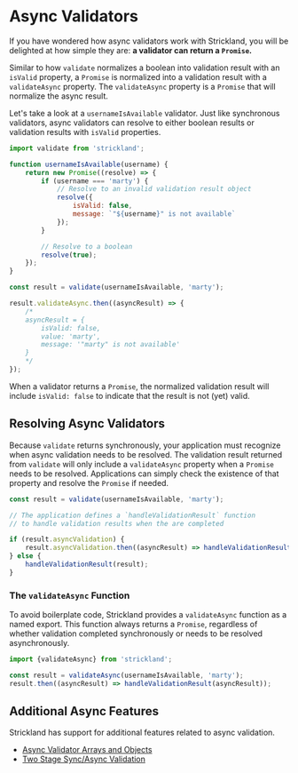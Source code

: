 # Async Validators

If you have wondered how async validators work with Strickland, you will be delighted at how simple they are: **a validator can return a `Promise`.**

Similar to how `validate` normalizes a boolean into validation result with an `isValid` property, a `Promise` is normalized into a validation result with a `validateAsync` property. The `validateAsync` property is a `Promise` that will normalize the async result.

Let's take a look at a `usernameIsAvailable` validator. Just like synchronous validators, async validators can resolve to either boolean results or validation results with `isValid` properties.

``` jsx
import validate from 'strickland';

function usernameIsAvailable(username) {
    return new Promise((resolve) => {
        if (username === 'marty') {
            // Resolve to an invalid validation result object
            resolve({
                isValid: false,
                message: `"${username}" is not available`
            });
        }

        // Resolve to a boolean
        resolve(true);
    });
}

const result = validate(usernameIsAvailable, 'marty');

result.validateAsync.then((asyncResult) => {
    /*
    asyncResult = {
        isValid: false,
        value: 'marty',
        message: '"marty" is not available'
    }
    */
});
```

When a validator returns a `Promise`, the normalized validation result will include `isValid: false` to indicate that the result is not (yet) valid.

## Resolving Async Validators

Because `validate` returns synchronously, your application must recognize when async validation needs to be resolved. The validation result returned from `validate` will only include a `validateAsync` property when a `Promise` needs to be resolved. Applications can simply check the existence of that property and resolve the `Promise` if needed.

``` jsx
const result = validate(usernameIsAvailable, 'marty');

// The application defines a `handleValidationResult` function
// to handle validation results when the are completed

if (result.asyncValidation) {
    result.asyncValidation.then((asyncResult) => handleValidationResult(asyncResult));
} else {
    handleValidationResult(result);
}
```

### The `validateAsync` Function

To avoid boilerplate code, Strickland provides a `validateAsync` function as a named export. This function always returns a `Promise`, regardless of whether validation completed synchronously or needs to be resolved asynchronously.

``` jsx
import {validateAsync} from 'strickland';

const result = validateAsync(usernameIsAvailable, 'marty');
result.then((asyncResult) => handleValidationResult(asyncResult));
```

## Additional Async Features

Strickland has support for additional features related to async validation.

* [Async Validator Arrays and Objects](ValidatorArraysAndObjects.md)
* [Two Stage Sync/Async Validation](TwoStageValidation.md)

